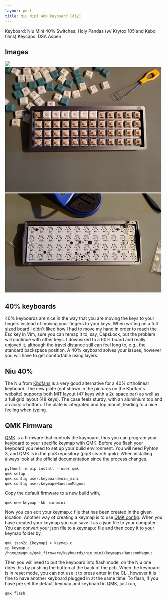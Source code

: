 ```yaml
---
layout: post
title: Niu Mini 40% keyboard [diy]
---
```


Keyboard: Niu Mini 40%
Switches: Holy Pandas (w/ Krytox 105 and Kebo films)
Keycaps: DSA Aspen

## Images
<img src="/images/miu1.jpg" width="500">
<img src="/images/niu2.jpg" width="500">
<img src="/images/niu3.jpg" width="500">

## 40% keyboards
40% keyboards are nice in the way that you are moving the keys to your fingers instead of
moving your fingers to your keys. When writing on a full sized board I didn't liked how I
had to move my hand in order to reach the Esc key in Vim, sure you can remap it to, say,
CapsLock, but the problem will continue with other keys. I downsixed to a 60% board and really
enjoyed it, although the travel distance still can feel long to, e.g., the standard backspace
position. A 40% keyboard solves your issues, however you will have to get comfortable using layers.

## Niu 40%
The Niu from [Kbdfans](https://kbdfans.com/collections/diy-kit/products/niu-mini-40-diy-kit) is a
very good alternative for a 40% ortholinear keyboard. The new plate (not shown in the pictures on
the Kbdfan's website) supports both MIT layout (47 keys with a 2u space bar) as well as a full grid
layout (48 keys). The case feels sturdy, with an aluminium top and an acrylic bottom. The plate is
integrated and top mount, leading to a nice feeling when typing.

## QMK Firmware
[QMK](https://qmk.fm/) is a firmware that controls the kayboard, thus you can program your
keyboard to your specific keymap with QMK. Before you flash your keyboard you need to set up your
build environment. You will need Pyhton 3, and QMK is in the pip3 repository (pip3 search qmk).
When installing always look at the official documentation since the process changes.

```
python3 -m pip install --user qmk
qmk setup
qmk config user.keyboard=niu_mini
qmk config user.keymap=HanssonMagnus
```

Copy the default firmware to a new build with,
```
qmk new-keymap -kb niu-mini
```

Now you can edit your keymap.c file that has been created in the given location. Another way of
creating a keymap is to use [QMK config](https://config.qmk.fm/). When you have created your keymap
you can save it as a json file to your computer. You can convert your json file to
a keymap.c file and then copy it to your keymap folder by,
```
qmk json2c {keymap} > keymap.c
cp keymap.c /home/magnus/qmk_firmware/keyboards/niu_mini/keymaps/HanssonMagnus
```

Then you will need to put the keyboard into flash mode, on the Niu one does this by pushing the
button at the back of the pcb. When the keyboard is in reset mode, you can not use it to press
enter in the CLI, however it is fine to have another keyboard plugged in at the same time. To
flash, if you have pre set the default keymap and keyboard in QMK, just run,

```
qmk flash
```
